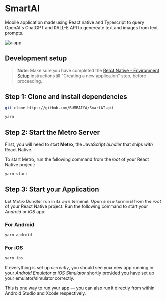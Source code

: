 # SmartAI

Mobile application made using React native and Typescript to query OpenAI's ChatGPT and DALL-E API to genereate text and images from text prompts.

![aiapp](https://github.com/BUMBAIYA/SmartAI/assets/85615075/f3b622dc-b4bd-4070-8652-7719970127da)

## Development setup

>**Note**: Make sure you have completed the [React Native - Environment Setup](https://reactnative.dev/docs/environment-setup) instructions till "Creating a new application" step, before proceeding.


## Step 1: Clone and install dependencies

```sh
git clone https://github.com/BUMBAIYA/SmartAI.git
```

```sh
yarn
```

## Step 2: Start the Metro Server

First, you will need to start **Metro**, the JavaScript _bundler_ that ships _with_ React Native.

To start Metro, run the following command from the _root_ of your React Native project:

```bash
yarn start
```

## Step 3: Start your Application

Let Metro Bundler run in its _own_ terminal. Open a _new_ terminal from the _root_ of your React Native project. Run the following command to start your _Android_ or _iOS_ app:

### For Android

```bash
yarn android
```

### For iOS

```bash
yarn ios
```

If everything is set up _correctly_, you should see your new app running in your _Android Emulator_ or _iOS Simulator_ shortly provided you have set up your emulator/simulator correctly.

This is one way to run your app — you can also run it directly from within Android Studio and Xcode respectively.
